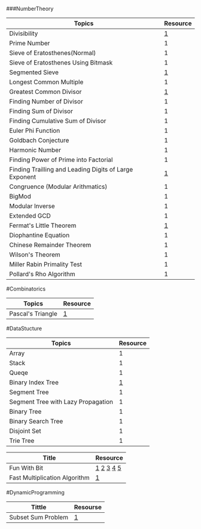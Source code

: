 ###NumberTheory

Topics | Resource
--- | ---
 Divisibility | [1](http://www.geeksforgeeks.org/segmented-sieve/)
 Prime Number | 1
 Sieve of Eratosthenes(Normal) | 1
 Sieve of Eratosthenes Using Bitmask | 1 |2
 Segmented Sieve | [1](http://www.geeksforgeeks.org/segmented-sieve/)
 Longest Common Multiple | 1
 Greatest Common Divisor | [1](https://www.youtube.com/watch?v=fwuj4yzoX1o) 
 Finding Number of Divisor | 1
 Finding Sum of Divisor | 1
 Finding Cumulative Sum of Divisor | 1
 Euler Phi Function | 1
 Goldbach Conjecture | 1
 Harmonic Number | 1
 Finding Power of Prime into Factorial | 1
 Finding Trailling and Leading Digits of Large Exponent | [1](http://www.sosmath.com/CBB/viewtopic.php?t=33137)
 Congruence (Modular Arithmatics) | 1
 BigMod | 1
 Modular Inverse | 1
 Extended GCD | 1
 Fermat's Little Theorem | [1](https://www.youtube.com/watch?v=w0ZQvZLx2KA)
 Diophantine Equation | 1
 Chinese Remainder Theorem | 1
 Wilson's Theorem | 1
 Miller Rabin Primality Test | 1
 Pollard's Rho Algorithm | 1


#Combinatorics

Topics | Resource
--- | ---
 Pascal's Triangle | [1](http://hanoiparis.com/construct.php?page=paysagetxt&idfam=25&idpays=1421)

#DataStucture

Topics | Resource
--- | ---
 Array | 1
 Stack | 1
 Queqe | 1
 Binary Index Tree | [1](https://stackoverflow.com/questions/15439233/bitusing-a-binary-indexed-tree)
 Segment Tree | 1
 Segment Tree with Lazy Propagation | 1
 Binary Tree | 1
 Binary Search Tree | 1
 Disjoint Set | 1
 Trie Tree | 1

Title | Resource
---|---
 Fun With Bit | [1](https://graphics.stanford.edu/~seander/bithacks.html) [2](http://realtimecollisiondetection.net/blog/?p=78) [3](https://stackoverflow.com/questions/47981/how-do-you-set-clear-and-toggle-a-single-bit-in-c-c) [4](http://bits.stephan-brumme.com/) [5](https://prmgevryday.quora.com/Using-bitwise-operations-on-strings-characters)
 Fast Multiplication Algorithm | [1](https://en.wikipedia.org/wiki/Karatsuba_algorithm)

#DynamicProgramming

Tittle | Resourse
---|---
 Subset Sum Problem | [1](https://www.youtube.com/watch?v=s6FhG--P7z0)

